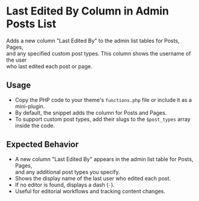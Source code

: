# Last Edited By Column in Admin Posts List

Adds a new column "Last Edited By" to the admin list tables for Posts, Pages,  
and any specified custom post types. This column shows the username of the user  
who last edited each post or page.

## Usage

- Copy the PHP code to your theme's `functions.php` file or include it as a mini-plugin.
- By default, the snippet adds the column for Posts and Pages.
- To support custom post types, add their slugs to the `$post_types` array inside the code.

## Expected Behavior

- A new column "Last Edited By" appears in the admin list table for Posts, Pages,  
  and any additional post types you specify.
- Shows the display name of the last user who edited each post.
- If no editor is found, displays a dash (`-`).
- Useful for editorial workflows and tracking content changes.
